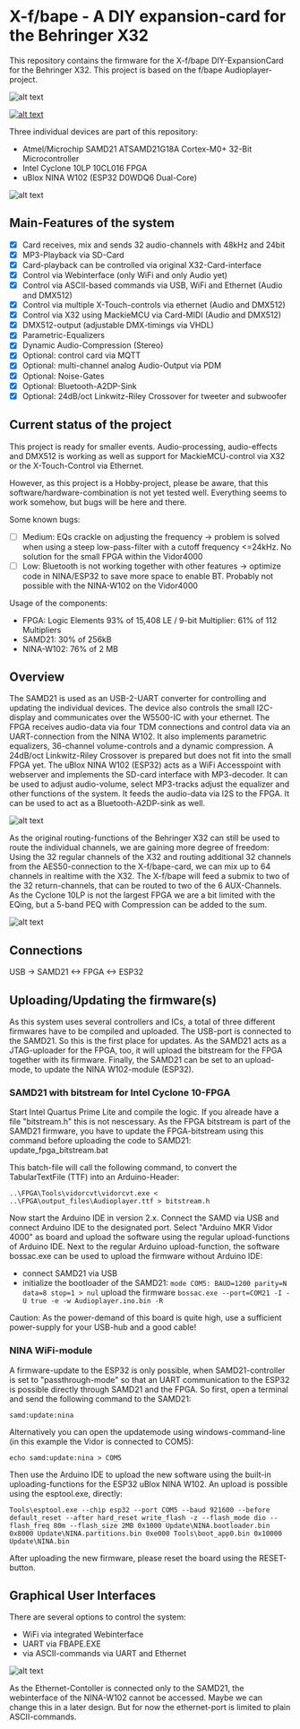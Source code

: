 # X-f/bape - A DIY expansion-card for the Behringer X32

This repository contains the firmware for the X-f/bape DIY-ExpansionCard for the Behringer X32. This project
is based on the f/bape Audioplayer-project.

![alt text](Documentation/Images/Card.jpg)

[![alt text](https://img.youtube.com/vi/Q8K0aeqDBiI/0.jpg)](https://www.youtube.com/watch?v=Q8K0aeqDBiI)

Three individual devices are part of this repository:

* Atmel/Microchip SAMD21 ATSAMD21G18A Cortex-M0+ 32-Bit Microcontroller
* Intel Cyclone 10LP 10CL016 FPGA
* uBlox NINA W102 (ESP32 D0WDQ6 Dual-Core)

![alt text](Documentation/Images/XFBAPE.jpg)

## Main-Features of the system
- [x] Card receives, mix and sends 32 audio-channels with 48kHz and 24bit
- [x] MP3-Playback via SD-Card
- [x] Card-playback can be controlled via original X32-Card-interface
- [x] Control via Webinterface (only WiFi and only Audio yet)
- [x] Control via ASCII-based commands via USB, WiFi and Ethernet (Audio and DMX512)
- [x] Control via multiple X-Touch-controls via ethernet (Audio and DMX512)
- [x] Control via X32 using MackieMCU via Card-MIDI (Audio and DMX512)
- [x] DMX512-output (adjustable DMX-timings via VHDL)
- [x] Parametric-Equalizers
- [x] Dynamic Audio-Compression (Stereo)
- [x] Optional: control card via MQTT
- [x] Optional: multi-channel analog Audio-Output via PDM
- [x] Optional: Noise-Gates
- [x] Optional: Bluetooth-A2DP-Sink
- [x] Optional: 24dB/oct Linkwitz-Riley Crossover for tweeter and subwoofer

## Current status of the project
This project is ready for smaller events. Audio-processing, audio-effects and DMX512 is working as well as support for MackieMCU-control via X32 or the X-Touch-Control via Ethernet.

However, as this project is a Hobby-project, please be aware, that this software/hardware-combination is not yet tested well. Everything seems to work somehow, but bugs will be here and there.

Some known bugs:
- [ ] Medium: EQs crackle on adjusting the frequency -> problem is solved when using a steep low-pass-filter with a cutoff frequency <=24kHz. No solution for the small FPGA within the Vidor4000
- [ ] Low: Bluetooth is not working together with other features -> optimize code in NINA/ESP32 to save more space to enable BT. Probably not possible with the NINA-W102 on the Vidor4000

Usage of the components:
- FPGA: Logic Elements 93% of 15,408 LE / 9-bit Multiplier: 61% of 112 Multipliers
- SAMD21: 30% of 256kB
- NINA-W102: 76% of 2 MB

## Overview
The SAMD21 is used as an USB-2-UART converter for controlling and updating the individual devices. The device also controls the small I2C-display and communicates over the W5500-IC with your ethernet.
The FPGA receives audio-data via four TDM connections and control data via an UART-connection from the NINA W102. It also implements parametric equalizers, 36-channel volume-controls and a dynamic compression. A 24dB/oct Linkwitz-Riley Crossover is prepared but does not fit into the small FPGA yet.
The uBlox NINA W102 (ESP32) acts as a WiFi Accesspoint with webserver and implements the SD-card interface with MP3-decoder. It can be used to adjust audio-volume, select MP3-tracks adjust the equalizer and other functions of the system. It feeds the audio-data via I2S to the FPGA. It can be used to act as a Bluetooth-A2DP-sink as well.

![alt text](Documentation/Images/Overview.jpg)

As the original routing-functions of the Behringer X32 can still be used to route the individual channels, we are gaining more degree of freedom:
Using the 32 regular channels of the X32 and routing additional 32 channels from the AES50-connection to the X-f/bape-card, we can mix up to 64 channels in realtime with the X32. The X-f/bape will feed a submix to two of the 32 return-channels, that can be routed to two of the 6 AUX-Channels.
As the Cyclone 10LP is not the largest FPGA we are a bit limited with the EQing, but a 5-band PEQ with Compression can be added to the sum.

![alt text](Documentation/Images/Routing.jpg)

## Connections
USB -> SAMD21 <-> FPGA <-> ESP32

## Uploading/Updating the firmware(s)
As this system uses several controllers and ICs, a total of three different firmwares have to be compiled and uploaded. The USB-port is connected to the SAMD21. So this is the first place for updates. As the SAMD21 acts as a JTAG-uploader for the FPGA, too, it will upload the bitstream for the FPGA together with its firmware. Finally, the SAMD21 can be set to an upload-mode, to update the NINA W102-module (ESP32).

### SAMD21 with bitstream for Intel Cyclone 10-FPGA
Start Intel Quartus Prime Lite and compile the logic. If you alreade have a file "bitstream.h" this is not nescessary. As the FPGA bitstream is part of the SAMD21 firmware, you have to update the FPGA-bitstream using this command before uploading the code to SAMD21:
    update_fpga_bitstream.bat

This batch-file will call the following command, to convert the TabularTextFile (TTF) into an Arduino-Header:

    ..\FPGA\Tools\vidorcvt\vidorcvt.exe < ..\FPGA\output_files\Audioplayer.ttf > bitstream.h
	
Now start the Arduino IDE in version 2.x. Connect the SAMD via USB and connect Arduino IDE to the designated port. Select "Arduino MKR Vidor 4000" as board and upload the software using the regular upload-functions of Arduino IDE. Next to the regular Arduino upload-function, the software bossac.exe can be used to upload the firmware without Arduino IDE:

* connect SAMD21 via USB
* initialize the bootloader of the SAMD21:
`mode COM5: BAUD=1200 parity=N data=8 stop=1 > nul`
upload the firmware
`bossac.exe --port=COM21 -I -U true -e -w Audioplayer.ino.bin -R`

Caution: As the power-demand of this board is quite high, use a sufficient power-supply for your USB-hub and a good cable!

### NINA WiFi-module
A firmware-update to the ESP32 is only possible, when SAMD21-controller is set to "passthrough-mode" so that an UART communication to the ESP32 is possible directly through SAMD21 and the FPGA. So first, open a terminal and send the following command to the SAMD21:

    samd:update:nina
Alternatively you can open the updatemode using windows-command-line (in this example the Vidor is connected to COM5):

    echo samd:update:nina > COM5
Then use the Arduino IDE to upload the new software using the built-in uploading-functions for the ESP32 uBlox NINA W102. An upload is possible using the esptool.exe, directly:

    Tools\esptool.exe --chip esp32 --port COM5 --baud 921600 --before default_reset --after hard_reset write_flash -z --flash_mode dio --flash_freq 80m --flash_size 2MB 0x1000 Update\NINA.bootloader.bin 0x8000 Update\NINA.partitions.bin 0xe000 Tools\boot_app0.bin 0x10000 Update\NINA.bin
After uploading the new firmware, please reset the board using the RESET-button.


## Graphical User Interfaces

There are several options to control the system:
* WiFi via integrated Webinterface
* UART via FBAPE.EXE
* via ASCII-commands via UART and Ethernet

![alt text](Documentation/Images/GUI.jpg)

As the Ethernet-Contoller is connected only to the SAMD21, the webinterface of the NINA-W102 cannot be accessed. Maybe we can change this in a later design. But for now the ethernet-port is limited to plain ASCII-commands.